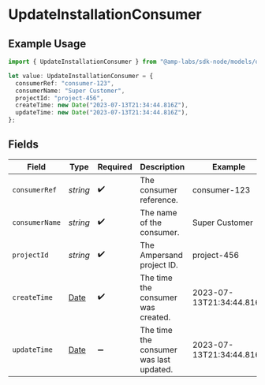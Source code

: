 # UpdateInstallationConsumer

## Example Usage

```typescript
import { UpdateInstallationConsumer } from "@amp-labs/sdk-node/models/operations";

let value: UpdateInstallationConsumer = {
  consumerRef: "consumer-123",
  consumerName: "Super Customer",
  projectId: "project-456",
  createTime: new Date("2023-07-13T21:34:44.816Z"),
  updateTime: new Date("2023-07-13T21:34:44.816Z"),
};
```

## Fields

| Field                                                                                         | Type                                                                                          | Required                                                                                      | Description                                                                                   | Example                                                                                       |
| --------------------------------------------------------------------------------------------- | --------------------------------------------------------------------------------------------- | --------------------------------------------------------------------------------------------- | --------------------------------------------------------------------------------------------- | --------------------------------------------------------------------------------------------- |
| `consumerRef`                                                                                 | *string*                                                                                      | :heavy_check_mark:                                                                            | The consumer reference.                                                                       | consumer-123                                                                                  |
| `consumerName`                                                                                | *string*                                                                                      | :heavy_check_mark:                                                                            | The name of the consumer.                                                                     | Super Customer                                                                                |
| `projectId`                                                                                   | *string*                                                                                      | :heavy_check_mark:                                                                            | The Ampersand project ID.                                                                     | project-456                                                                                   |
| `createTime`                                                                                  | [Date](https://developer.mozilla.org/en-US/docs/Web/JavaScript/Reference/Global_Objects/Date) | :heavy_check_mark:                                                                            | The time the consumer was created.                                                            | 2023-07-13T21:34:44.816Z                                                                      |
| `updateTime`                                                                                  | [Date](https://developer.mozilla.org/en-US/docs/Web/JavaScript/Reference/Global_Objects/Date) | :heavy_minus_sign:                                                                            | The time the consumer was last updated.                                                       | 2023-07-13T21:34:44.816Z                                                                      |